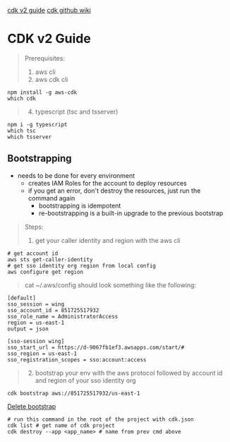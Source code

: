 
[cdk v2 guide](https://docs.aws.amazon.com/cdk/v2/guide/bootstrapping.html)
[cdk github wiki](https://github.com/aws/aws-cdk/wiki/)


# CDK v2 Guide

> Prerequisites: 
> 1) aws cli
> 2) aws cdk cli
```shell
npm install -g aws-cdk
which cdk
```
> 4) typescript (tsc and tsserver)
```shell
npm i -g typescript
which tsc
which tsserver
```


## Bootstrapping
- needs to be done for every environment
	- creates IAM Roles for the account to deploy resources 
	- if you get an error, don't destroy the resources, just run the command again
		- bootstrapping is idempotent
		- re-bootstrapping is a built-in upgrade to the previous bootstrap

> Steps:
> 1. get your caller identity and region with the aws cli

```shell
# get account id
aws sts get-caller-identity
# get sso identity org region from local config
aws configure get region
```

> cat ~/.aws/config should look something like the following:
```shell
[default]
sso_session = wing
sso_account_id = 851725517932
sso_role_name = AdministratorAccess
region = us-east-1
output = json

[sso-session wing]
sso_start_url = https://d-9067fb1ef3.awsapps.com/start/#
sso_region = us-east-1
sso_registration_scopes = sso:account:access
```

> 2. bootstrap your env with the aws protocol followed by account id and region of your sso identity org

```
cdk bootstrap aws://851725517932/us-east-1
```

[ Delete bootstrap](https://chat.openai.com/c/38e3c864-248a-445a-867a-5c9497ebd54b)

```shell
# run this command in the root of the project with cdk.json
cdk list # get name of cdk project
cdk destroy --app <app_name> # name from prev cmd above
```

